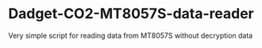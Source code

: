 # Dadget-CO2-MT8057S-data-reader
Very simple script for reading data from MT8057S without decryption data
